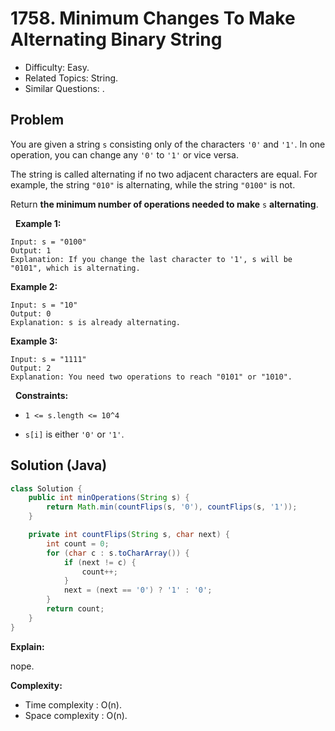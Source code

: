 # 1758. Minimum Changes To Make Alternating Binary String

- Difficulty: Easy.
- Related Topics: String.
- Similar Questions: .

## Problem

You are given a string ```s``` consisting only of the characters ```'0'``` and ```'1'```. In one operation, you can change any ```'0'``` to ```'1'``` or vice versa.

The string is called alternating if no two adjacent characters are equal. For example, the string ```"010"``` is alternating, while the string ```"0100"``` is not.

Return **the **minimum** number of operations needed to make** ```s``` **alternating**.

 
**Example 1:**

```
Input: s = "0100"
Output: 1
Explanation: If you change the last character to '1', s will be "0101", which is alternating.
```

**Example 2:**

```
Input: s = "10"
Output: 0
Explanation: s is already alternating.
```

**Example 3:**

```
Input: s = "1111"
Output: 2
Explanation: You need two operations to reach "0101" or "1010".
```

 
**Constraints:**


	
- ```1 <= s.length <= 10^4```
	
- ```s[i]``` is either ```'0'``` or ```'1'```.



## Solution (Java)

```java
class Solution {
    public int minOperations(String s) {
        return Math.min(countFlips(s, '0'), countFlips(s, '1'));
    }

    private int countFlips(String s, char next) {
        int count = 0;
        for (char c : s.toCharArray()) {
            if (next != c) {
                count++;
            }
            next = (next == '0') ? '1' : '0';
        }
        return count;
    }
}
```

**Explain:**

nope.

**Complexity:**

* Time complexity : O(n).
* Space complexity : O(n).

